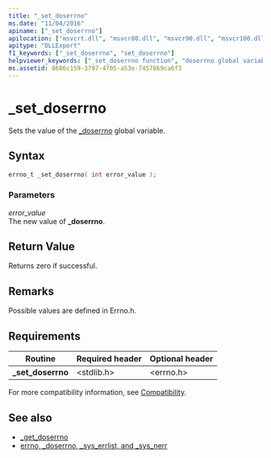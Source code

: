 ```yaml
---
title: "_set_doserrno"
ms.date: "11/04/2016"
apiname: ["_set_doserrno"]
apilocation: ["msvcrt.dll", "msvcr80.dll", "msvcr90.dll", "msvcr100.dll", "msvcr100_clr0400.dll", "msvcr110.dll", "msvcr110_clr0400.dll", "msvcr120.dll", "msvcr120_clr0400.dll", "ucrtbase.dll", "api-ms-win-crt-runtime-l1-1-0.dll"]
apitype: "DLLExport"
f1_keywords: ["_set_doserrno", "set_doserrno"]
helpviewer_keywords: ["_set_doserrno function", "doserrno global variable", "set_doserrno function", "_doserrno global variable"]
ms.assetid: 8686c159-3797-4705-a53e-7457869ca6f3
---
```

# _set_doserrno

Sets the value of the [_doserrno](../../c-runtime-library/errno-doserrno-sys-errlist-and-sys-nerr.md) global variable.

## Syntax

```C
errno_t _set_doserrno( int error_value );
```

### Parameters

*error_value*<br/>
The new value of **_doserrno**.

## Return Value

Returns zero if successful.

## Remarks

Possible values are defined in Errno.h.

## Requirements

|Routine|Required header|Optional header|
|-------------|---------------------|---------------------|
|**_set_doserrno**|\<stdlib.h>|\<errno.h>|

For more compatibility information, see [Compatibility](../../c-runtime-library/compatibility.md).

## See also

- [_get_doserrno](get-doserrno.md)
- [errno, _doserrno, _sys_errlist, and _sys_nerr](../../c-runtime-library/errno-doserrno-sys-errlist-and-sys-nerr.md)
